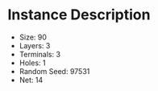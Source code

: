 # Instance Description

* Size: 90
* Layers: 3
* Terminals: 3
* Holes: 1
* Random Seed: 97531
* Net: 14
